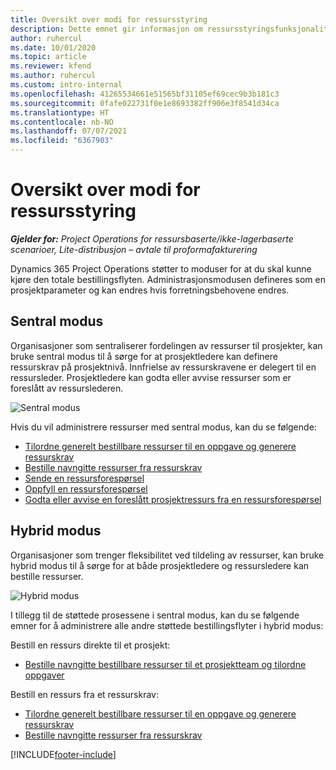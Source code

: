 ```yaml
---
title: Oversikt over modi for ressursstyring
description: Dette emnet gir informasjon om ressursstyringsfunksjonaliteten i Dynamics 365 Project Operations.
author: ruhercul
ms.date: 10/01/2020
ms.topic: article
ms.reviewer: kfend
ms.author: ruhercul
ms.custom: intro-internal
ms.openlocfilehash: 41265534661e51565bf31105ef69cec9b3b181c3
ms.sourcegitcommit: 0fafe022731f0e1e8693382ff906e3f8541d34ca
ms.translationtype: HT
ms.contentlocale: nb-NO
ms.lasthandoff: 07/07/2021
ms.locfileid: "6367903"
---
```

# <a name="resource-management-modes-overview"></a>Oversikt over modi for ressursstyring

_**Gjelder for:** Project Operations for ressursbaserte/ikke-lagerbaserte scenarioer, Lite-distribusjon – avtale til proformafakturering_


Dynamics 365 Project Operations støtter to moduser for at du skal kunne kjøre den totale bestillingsflyten. Administrasjonsmodusen defineres som en prosjektparameter og kan endres hvis forretningsbehovene endres.    

## <a name="central-mode"></a>Sentral modus
Organisasjoner som sentraliserer fordelingen av ressurser til prosjekter, kan bruke sentral modus til å sørge for at prosjektledere kan definere ressurskrav på prosjektnivå. Innfrielse av ressurskravene er delegert til en ressursleder. Prosjektledere kan godta eller avvise ressurser som er foreslått av ressurslederen.

![Sentral modus](./media/resource-management-central.png)

Hvis du vil administrere ressurser med sentral modus, kan du se følgende:

- [Tilordne generelt bestillbare ressurser til en oppgave og generere ressurskrav](/dynamics365/project-service/assign-generic-bookable-resource)
- [Bestille navngitte ressurser fra ressurskrav](/dynamics365/project-service/book-named-resource)
- [Sende en ressursforespørsel](/dynamics365/project-service/submit-resource-request)
- [Oppfyll en ressursforespørsel](/dynamics365/project-service/resource-management-fulfill-requests)
- [Godta eller avvise en foreslått prosjektressurs fra en ressursforespørsel](/dynamics365/project-service/accept-reject-proposed-resource)

## <a name="hybrid-mode"></a>Hybrid modus
Organisasjoner som trenger fleksibilitet ved tildeling av ressurser, kan bruke hybrid modus til å sørge for at både prosjektledere og ressursledere kan bestille ressurser.

![Hybrid modus](./media/resource-management-hybrid.png)

I tillegg til de støttede prosessene i sentral modus, kan du se følgende emner for å administrere alle andre støttede bestillingsflyter i hybrid modus:

Bestill en ressurs direkte til et prosjekt:
- [Bestille navngitte bestillbare ressurser til et prosjektteam og tilordne oppgaver](/dynamics365/project-service/assign-named-bookable-resource)

Bestill en ressurs fra et ressurskrav:
- [Tilordne generelt bestillbare ressurser til en oppgave og generere ressurskrav](/dynamics365/project-service/assign-generic-bookable-resource)
- [Bestille navngitte ressurser fra ressurskrav](/dynamics365/project-service/book-named-resource)


[!INCLUDE[footer-include](../includes/footer-banner.md)]
